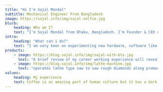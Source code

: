 ```yaml
---
title: "Hi I'm Sajal Mondal"
subtitle: Mechanical Engineer From Bangladesh
image: https://sajal.info/img/sajal-selfie.jpg
blurb:
    heading: Who am I?
    text: "I’m Sajal Mondal from Dhaka, Bangladesh. I’m Founder & CEO of Pineapple IT which is most leading Web Hosting Company. I’m also BBS engineer of Gobroadband WiMAX, which is brought to you by ADN Telecom & Powered By Grameenphone."
intro:
    heading: "What can i do?"
    text: "I am very keen on experimenting new hardware, software like operating system caring them on my own. I suppose that technology research helps me become more patient and responsible. Besides, I also prefer fiction movie show. My major expertise telecommunication equipment are BTS, BSC, MSC, M2000, WASN gateway, AAA Server, Router & Firewall. I have also elite skill in Domain Management, Web Hosting (cPanel/WHM), Web development."
products:
    - image: https://blog.sajal.info/img/sajal-with-bts.jpg
      text: "A brief review of my career working experience will reveal what I can contribute to Segma Int: I have 30 years old, finished B.Sc engineering from the faculty of engineering, got a B.Sc in communication, finished training as gsm, ccna, with a total working experience of 6 to 7 years, summarized as: BTS installation and comissioning, and from 7 years started working as gsm bts team leader."
    - image: https://blog.sajal.info/img/lathe-machine.jpg
      text: "operates lathe type saw to saw rough diamonds along premarked lines preparatory to shaping operation, using bench lathes. attaches sawing wheel bronze plate to lathe applies abrasive compound. positions stone in cement holder of lathe, starts lathe and presses diamond against revolving wheel to groove stone along premarked lines"
values:
    heading: My experience
    text: Coffee is an amazing part of human culture but it has a dark side too – one of colonialism and mindless abuse of natural resources and human lives. We want to turn this around and return the coffee trade to the drink’s exhilarating, empowering and unifying nature.
---
```


